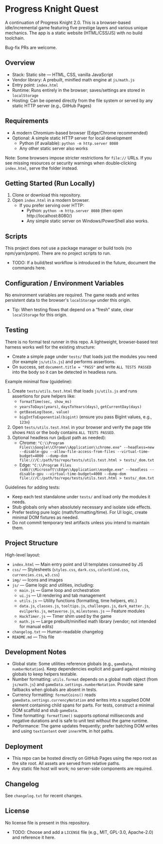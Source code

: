 # Progress Knight Quest

A continuation of Progress Knight 2.0. This is a browser-based idle/incremental game featuring five prestige layers and various unique mechanics. The app is a static website (HTML/CSS/JS) with no build toolchain.

Bug-fix PRs are welcome.

## Overview
- Stack: Static site — HTML, CSS, vanilla JavaScript
- Vendor library: A prebuilt, minified math engine at `js/math.js`
- Entry point: `index.html`
- Runtime: Runs entirely in the browser; saves/settings are stored in `localStorage`
- Hosting: Can be opened directly from the file system or served by any static HTTP server (e.g., GitHub Pages)

## Requirements
- A modern Chromium-based browser (Edge/Chrome recommended)
- Optional: A simple static HTTP server for local development
  - Python (if available): `python -m http.server 8080`
  - Any other static server also works

Note: Some browsers impose stricter restrictions for `file://` URLs. If you see missing resources or security warnings when double‑clicking `index.html`, serve the folder instead.

## Getting Started (Run Locally)
1. Clone or download this repository.
2. Open `index.html` in a modern browser.
   - If you prefer serving over HTTP:
     - Python: `python -m http.server 8080` (then open http://localhost:8080/)
     - Any simple static server on Windows/PowerShell also works.

## Scripts
This project does not use a package manager or build tools (no npm/yarn/pnpm). There are no project scripts to run.

- TODO: If a build/test workflow is introduced in the future, document the commands here.

## Configuration / Environment Variables
No environment variables are required. The game reads and writes persistent data to the browser's `localStorage` under this origin.

- Tip: When testing flows that depend on a “fresh” state, clear `localStorage` for this origin.

## Testing
There is no formal test runner in this repo. A lightweight, browser‑based test harness works well for the existing structure:

- Create a simple page under `tests/` that loads just the modules you need (for example `js/utils.js`) and performs assertions.
- On success, set `document.title = "PASS"` and write `ALL TESTS PASSED` into the body so it can be detected in headless runs.

Example minimal flow (guideline):
1. Create `tests/utils.test.html` that loads `js/utils.js` and runs assertions for pure helpers like:
   - `formatTime(sec, show_ms)`
   - `yearsToDays(years)`, `daysToYears(days)`, `getCurrentDay(days)`
   - `getBaseLog(base, value)`
   - `bigIntToExponential(bigint)` (ensure you pass BigInt values, e.g., `123n`)
2. Open `tests/utils.test.html` in your browser and verify the page title shows `PASS` or the body contains `ALL TESTS PASSED`.
3. Optional headless run (adjust path as needed):
   - Chrome: `"C:\\Program Files\\Google\\Chrome\\Application\\chrome.exe" --headless=new --disable-gpu --allow-file-access-from-files --virtual-time-budget=4000 --dump-dom file:///C:/path/to/repo/tests/utils.test.html > tests/_dom.txt`
   - Edge: `"C:\\Program Files (x86)\\Microsoft\\Edge\\Application\\msedge.exe" --headless --disable-gpu --virtual-time-budget=4000 --dump-dom file:///C:/path/to/repo/tests/utils.test.html > tests/_dom.txt`

Guidelines for adding tests:
- Keep each test standalone under `tests/` and load only the modules it needs.
- Stub globals only when absolutely necessary and isolate side effects.
- Prefer testing pure logic (math/formatting/time). For UI logic, create minimal DOM fixtures as needed.
- Do not commit temporary test artifacts unless you intend to maintain them.

## Project Structure
High-level layout:

- `index.html` — Main entry point and UI templates consumed by JS
- `css/` — Stylesheets (`styles.css`, `dark.css`, `colorblind.css`, `currencies.css`, `w3.css`)
- `img/` — Icons and images
- `js/` — Game logic and utilities, including:
  - `main.js` — Game loop and orchestration
  - `ui.js` — UI rendering and tab management
  - `utils.js` — Utility functions (formatting, time helpers, etc.)
  - `data.js`, `classes.js`, `tooltips.js`, `challenges.js`, `dark_matter.js`, `evilperks.js`, `metaverse.js`, `milestones.js` — Feature modules
  - `HackTimer.js` — Timer shim used by the game
  - `math.js` — Large prebuilt/minified math library (vendor; not intended for manual edits)
- `changelog.txt` — Human-readable changelog
- `README.md` — This file

## Development Notes
- Global state: Some utilities reference globals (e.g., `gameData`, `numberNotation`). Keep dependencies explicit and guard against missing globals to keep helpers testable.
- Number formatting: `utils.format` depends on a global math object (from `js/math.js`) and `gameData.settings.numberNotation`. Provide sane fallbacks when globals are absent in tests.
- Currency formatting: `formatCoins()` reads `gameData.settings.currencyNotation` and writes into a supplied DOM element containing child spans for parts. For tests, construct a minimal DOM scaffold and stub `gameData`.
- Time formatting: `formatTime()` supports optional milliseconds and negative durations and is safe to unit test without the game runtime.
- Performance: The game updates frequently; prefer batching DOM writes and using `textContent` over `innerHTML` in hot paths.

## Deployment
- This repo can be hosted directly on GitHub Pages using the repo root as the site root. All assets are served from relative paths.
- Any static file host will work; no server-side components are required.

## Changelog
See `changelog.txt` for recent changes.

## License
No license file is present in this repository.

- TODO: Choose and add a `LICENSE` file (e.g., MIT, GPL-3.0, Apache-2.0) and reference it here.
